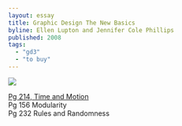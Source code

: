 ```yaml
---
layout: essay
title: Graphic Design The New Basics
byline: Ellen Lupton and Jennifer Cole Phillips
published: 2008
tags:
  - "gd3"
  - "to buy"
---
```


<a href="http://www.amazon.com/gp/product/1568987021/ref=as_li_ss_il?ie=UTF8&camp=1789&creative=390957&creativeASIN=1568987021&linkCode=as2&tag=soumacdre-20"><img border="0" src="http://ws-na.amazon-adsystem.com/widgets/q?_encoding=UTF8&ASIN=1568987021&Format=_SL160_&ID=AsinImage&MarketPlace=US&ServiceVersion=20070822&WS=1&tag=soumacdre-20" ></a><img src="http://ir-na.amazon-adsystem.com/e/ir?t=soumacdre-20&l=as2&o=1&a=1568987021" width="1" height="1" border="0" alt="" style="border:none !important; margin:0px !important;" />

[Pg 214, Time and Motion](http://teaching.ookb.co/assets/media/gd-newbasics-tandm.pdf)  
Pg 156 Modularity  
Pg 232 Rules and Randomness  

